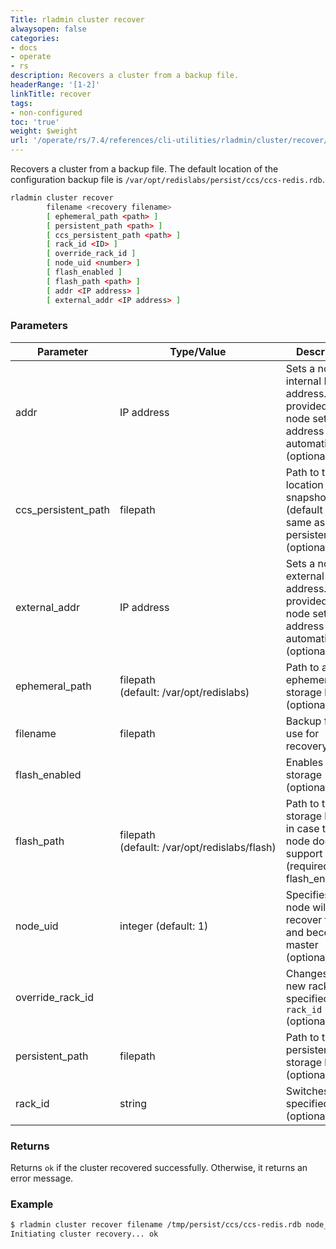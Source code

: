 ```yaml
---
Title: rladmin cluster recover
alwaysopen: false
categories:
- docs
- operate
- rs
description: Recovers a cluster from a backup file.
headerRange: '[1-2]'
linkTitle: recover
tags:
- non-configured
toc: 'true'
weight: $weight
url: '/operate/rs/7.4/references/cli-utilities/rladmin/cluster/recover/'
---
```


Recovers a cluster from a backup file. The default location of the configuration backup file is `/var/opt/redislabs/persist/ccs/ccs-redis.rdb`.

```sh
rladmin cluster recover
        filename <recovery filename>
        [ ephemeral_path <path> ]
        [ persistent_path <path> ]
        [ ccs_persistent_path <path> ]
        [ rack_id <ID> ]
        [ override_rack_id ]
        [ node_uid <number> ]
        [ flash_enabled ]
        [ flash_path <path> ]
        [ addr <IP address> ]
        [ external_addr <IP address> ]
```

### Parameters

| Parameter | Type/Value | Description |
|-----------|------------|-------------|
| addr | IP address | Sets a node's internal IP address. If not provided, the node sets the address automatically. (optional) |
| ccs_persistent_path | filepath | Path to the location of CCS snapshots (default is the same as persistent_path) (optional) |
| external_addr | IP address | Sets a node's external IP address. If not provided, the node sets the address automatically. (optional) |
| ephemeral_path | filepath (default:&nbsp;/var/opt/redislabs) | Path to an ephemeral storage location (optional) |
| filename | filepath | Backup file to use for recovery |
| flash_enabled | | Enables flash storage (optional) |
| flash_path | filepath (default:&nbsp;/var/opt/redislabs/flash) | Path to the flash storage location in case the node does not support CAPI (required if flash_enabled) |
| node_uid | integer (default:&nbsp;1) | Specifies which node will recover first and become master (optional) |
| override_rack_id | | Changes to a new rack, specified by `rack_id` (optional) |
| persistent_path | filepath | Path to the persistent storage location (optional) |
| rack_id | string | Switches to the specified rack (optional) |

### Returns

Returns `ok` if the cluster recovered successfully. Otherwise, it returns an error message.

### Example

```sh
$ rladmin cluster recover filename /tmp/persist/ccs/ccs-redis.rdb node_uid 1 rack_id 5
Initiating cluster recovery... ok
```
